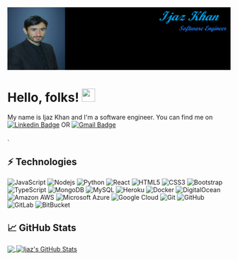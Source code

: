 
[![Header](https://raw.githubusercontent.com/IjazKhanAfridi/ijazkhanafridi/main/header.png "Header")](https://ijazkhan.vercel.app/)

# Hello, folks! <img src="https://raw.githubusercontent.com/MartinHeinz/MartinHeinz/master/wave.gif" width="30px" height="30px" />

My name is Ijaz Khan and I'm a software engineer. You can find me on [![Linkedin Badge](https://img.shields.io/badge/-ijazafridi-blue?style=flat-square&logo=Linkedin&logoColor=white&link=https://www.linkedin.com/in/ijaz-khan-afridi/)](https://www.linkedin.com/in/ijaz-khan-afridi/) OR [![Gmail Badge](https://img.shields.io/badge/-ijazafridi.dev@gmail.com-c14438?style=flat-square&logo=Gmail&logoColor=white&link=mailto:ijazafridi.dev@gmail.com)](mailto:ijazafridi.dev@gmail.com)

.


## ⚡ Technologies

![JavaScript](https://img.shields.io/badge/-JavaScript-black?style=flat-square&logo=javascript)
![Nodejs](https://img.shields.io/badge/-Nodejs-black?style=flat-square&logo=Node.js)
![Python](https://img.shields.io/badge/-Python-black?style=flat-square&logo=Python)
![React](https://img.shields.io/badge/-React-black?style=flat-square&logo=react)
![HTML5](https://img.shields.io/badge/-HTML5-E34F26?style=flat-square&logo=html5&logoColor=white)
![CSS3](https://img.shields.io/badge/-CSS3-1572B6?style=flat-square&logo=css3)
![Bootstrap](https://img.shields.io/badge/-Bootstrap-563D7C?style=flat-square&logo=bootstrap)
![TypeScript](https://img.shields.io/badge/-TypeScript-007ACC?style=flat-square&logo=typescript)
![MongoDB](https://img.shields.io/badge/-MongoDB-black?style=flat-square&logo=mongodb)
![MySQL](https://img.shields.io/badge/-MySQL-black?style=flat-square&logo=mysql)
![Heroku](https://img.shields.io/badge/-Heroku-430098?style=flat-square&logo=heroku)
![Docker](https://img.shields.io/badge/-Docker-black?style=flat-square&logo=docker)
![DigitalOcean](https://img.shields.io/badge/-Digital%20Ocean-darkblue?style=flat-square&logo=digitalocean)
![Amazon AWS](https://img.shields.io/badge/Amazon%20AWS-232F3E?style=flat-square&logo=amazon-aws)
![Microsoft Azure](https://img.shields.io/badge/Microsoft%20Azure-232F7E?style=flat-square&logo=microsoft-azure)
![Google Cloud](https://img.shields.io/badge/Google%20Cloud-black?style=flat-square&logo=google-cloud)
![Git](https://img.shields.io/badge/-Git-black?style=flat-square&logo=git)
![GitHub](https://img.shields.io/badge/-GitHub-181717?style=flat-square&logo=github)
![GitLab](https://img.shields.io/badge/-GitLab-FCA121?style=flat-square&logo=gitlab)
![BitBucket](https://img.shields.io/badge/-BitBucket-darkblue?style=flat-square&logo=bitbucket)



## &#x1f4c8; GitHub Stats

<a href="https://github.com/IjazKhanAfridi/ijazkhanafridi">
  <img align="center" src="https://github-readme-stats.vercel.app/api/top-langs/?username=IjazKhanAfridi&hide=java,html,tex&title_color=ffffff&text_color=c9cacc&icon_color=2bbc8a&bg_color=1d1f21&langs_count=3" />
</a>
<a href="https://github.com/IjazKhanAfridi/ijazkhanafridi">
  <img align="center" src="https://github-readme-stats.vercel.app/api?username=IjazKhanAfridi&show_icons=true&line_height=27&count_private=true&include_all_commits=true&cache_seconds=1800&title_color=ffffff&text_color=c9cacc&icon_color=2bbc8a&bg_color=1d1f21" alt="Ijaz's GitHub Stats" />
</a>



<!-- links to your social media accounts -->
[2]: https://github.com/IjazKhanAfridi
[3]: https://www.linkedin.com/in/ijaz-khan-afridi/
